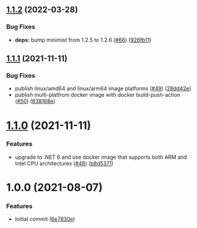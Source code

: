 ## [1.1.2](https://github.com/Basis-Theory/azure-keyvault-emulator/compare/v1.1.1...v1.1.2) (2022-03-28)


### Bug Fixes

* **deps:** bump minimist from 1.2.5 to 1.2.6 ([#66](https://github.com/Basis-Theory/azure-keyvault-emulator/issues/66)) ([926fb11](https://github.com/Basis-Theory/azure-keyvault-emulator/commit/926fb115d149cf670c0be34540c4a704f6d04f73))

## [1.1.1](https://github.com/Basis-Theory/azure-keyvault-emulator/compare/v1.1.0...v1.1.1) (2021-11-11)


### Bug Fixes

* publish linux/amd64 and linux/arm64 image platforms ([#49](https://github.com/Basis-Theory/azure-keyvault-emulator/issues/49)) ([28dd42e](https://github.com/Basis-Theory/azure-keyvault-emulator/commit/28dd42e9e54ecaf01d3dab1eef5fead4261f27a1))
* publish multi-platfrom docker image with docker build-push-action ([#50](https://github.com/Basis-Theory/azure-keyvault-emulator/issues/50)) ([838168e](https://github.com/Basis-Theory/azure-keyvault-emulator/commit/838168e98fd8df4695447add71e8dbe97237a6db))

# [1.1.0](https://github.com/Basis-Theory/azure-keyvault-emulator/compare/v1.0.0...v1.1.0) (2021-11-11)


### Features

* upgrade to .NET 6 and use docker image that supports both ARM and Intel CPU architectures ([#48](https://github.com/Basis-Theory/azure-keyvault-emulator/issues/48)) ([b8d5371](https://github.com/Basis-Theory/azure-keyvault-emulator/commit/b8d5371c8a44fef9be18d6616aa1dfa9c8b567e4))

# 1.0.0 (2021-08-07)


### Features

* Initial commit ([6e7830e](https://github.com/Basis-Theory/azure-keyvault-emulator/commit/6e7830e25f6091385455b94af7213ae815723ed6))
